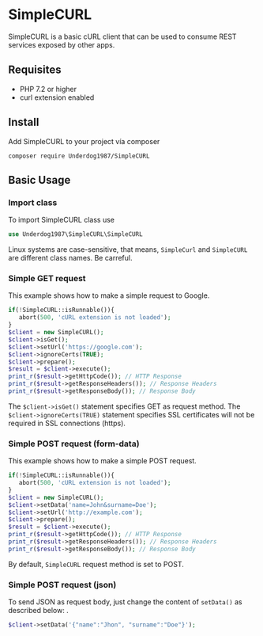# SimpleCURL

SimpleCURL is a basic cURL client that can be used to consume REST services exposed by other apps.

## Requisites
- PHP 7.2 or higher
- curl extension enabled



## Install
Add SimpleCURL to your project vía composer

`composer require Underdog1987/SimpleCURL`

## Basic Usage

### Import class
To import SimpleCURL class use

```php
use Underdog1987\SimpleCURL\SimpleCURL
```

Linux systems are case-sensitive, that means, `SimpleCurl` and `SimpleCURL` are different class names. Be carreful.

### Simple GET request
This example shows how to make a simple request to Google.

```php
if(!SimpleCURL::isRunnable()){
   abort(500, 'cURL extension is not loaded');
}
$client = new SimpleCURL();
$client->isGet();
$client->setUrl('https://google.com');
$client->ignoreCerts(TRUE);
$client->prepare();
$result = $client->execute();
print_r($result->getHttpCode()); // HTTP Response
print_r($result->getResponseHeaders()); // Response Headers
print_r($result->getResponseBody()); // Response Body
```

The `$client->isGet()` statement specifies GET as request method.
The `$client->ignoreCerts(TRUE)` statement specifies SSL certificates will not be required in SSL connections (https).

### Simple POST request (form-data)
This example shows how to make a simple POST request.

```php
if(!SimpleCURL::isRunnable()){
   abort(500, 'cURL extension is not loaded');
}
$client = new SimpleCURL();
$client->setData('name=John&surname=Doe');
$client->setUrl('http://example.com');
$client->prepare();
$result = $client->execute();
print_r($result->getHttpCode()); // HTTP Response
print_r($result->getResponseHeaders()); // Response Headers
print_r($result->getResponseBody()); // Response Body
```

By default, `SimpleCURL` request method is set to POST.

### Simple POST request (json)
To send JSON as request body, just change the content of `setData()` as described below:  .

```php
$client->setData('{"name":"Jhon", "surname":"Doe"}');

```




